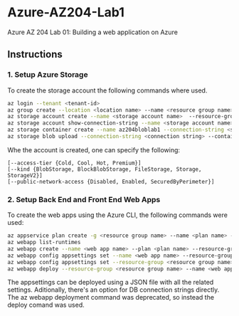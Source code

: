 # Azure-AZ204-Lab1
Azure AZ 204 Lab 01: Building a web application on Azure

## Instructions

### 1. Setup Azure Storage

To create the storage account the following commands where used.

```bash
az login --tenant <tenant-id>
az group create --location <location name> --name <resource group name>
az storage account create --name <storage account name>  --resource-group <resource group name> --sku Standard_LRS
az storage account show-connection-string --name <storage account name> -g <resource group name>
az storage container create --name az204bloblab1 --connection-string <storage account connection string> --resource-group <resource group name>
az storage blob upload --connection-string <connection string> --container-name <name> --file <file path>
```

Whe the account is created, one can specify the following:

```
[--access-tier {Cold, Cool, Hot, Premium}]
[--kind {BlobStorage, BlockBlobStorage, FileStorage, Storage, StorageV2}]
[--public-network-access {Disabled, Enabled, SecuredByPerimeter}]
```

### 2. Setup Back End and Front End Web Apps

To create the web apps using the Azure CLI, the following commands were used:

```bash
az appservice plan create -g <resource group name> --name <plan name> --sku FREE
az webapp list-runtimes
az webapp create --name <web app name> --plan <plan name> --resource-group <resource group name> --runtime dotnet:8
az webapp config appsettings set --name <web app name> --resource-group <resource group name> --settings StorageConnectionString="<connection-string>"
az webapp config appsettings set --resource-group <resource group name> --name <web app name> --settings ApiUrl="<api url>"
az webapp deploy --resource-group <resource group name> --name <web app name> --src-path <source code zip path> --type zip
```

The appsettings can be deployed using a JSON file with all the related settings. Aditionally, there's an option for DB connection strings directly. The az webapp deployment command was deprecated, so instead the deploy comand was used.
